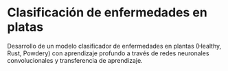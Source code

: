# Clasificación de enfermedades en platas
Desarrollo de un modelo clasificador de enfermedades en plantas (Healthy, Rust, Powdery) con aprendizaje profundo a través de redes neuronales convolucionales y transferencia de aprendizaje.
